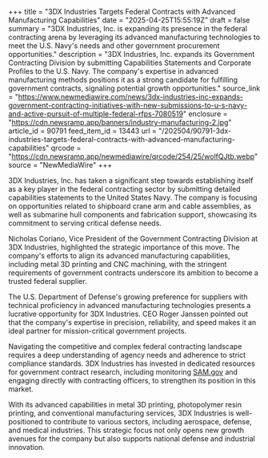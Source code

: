 +++
title = "3DX Industries Targets Federal Contracts with Advanced Manufacturing Capabilities"
date = "2025-04-25T15:55:19Z"
draft = false
summary = "3DX Industries, Inc. is expanding its presence in the federal contracting arena by leveraging its advanced manufacturing technologies to meet the U.S. Navy's needs and other government procurement opportunities."
description = "3DX Industries, Inc. expands its Government Contracting Division by submitting Capabilities Statements and Corporate Profiles to the U.S. Navy. The company's expertise in advanced manufacturing methods positions it as a strong candidate for fulfilling government contracts, signaling potential growth opportunities."
source_link = "https://www.newmediawire.com/news/3dx-industries-inc-expands-government-contracting-initiatives-with-new-submissions-to-u-s-navy-and-active-pursuit-of-multiple-federal-rfps-7080519"
enclosure = "https://cdn.newsramp.app/banners/industry-manufacturing-2.jpg"
article_id = 90791
feed_item_id = 13443
url = "/202504/90791-3dx-industries-targets-federal-contracts-with-advanced-manufacturing-capabilities"
qrcode = "https://cdn.newsramp.app/newmediawire/qrcode/254/25/wolfQJtb.webp"
source = "NewMediaWire"
+++

<p>3DX Industries, Inc. has taken a significant step towards establishing itself as a key player in the federal contracting sector by submitting detailed capabilities statements to the United States Navy. The company is focusing on opportunities related to shipboard crane arm and cable assemblies, as well as submarine hull components and fabrication support, showcasing its commitment to serving critical defense needs.</p><p>Nicholas Coriano, Vice President of the Government Contracting Division at 3DX Industries, highlighted the strategic importance of this move. The company's efforts to align its advanced manufacturing capabilities, including metal 3D printing and CNC machining, with the stringent requirements of government contracts underscore its ambition to become a trusted federal supplier.</p><p>The U.S. Department of Defense's growing preference for suppliers with technical proficiency in advanced manufacturing technologies presents a lucrative opportunity for 3DX Industries. CEO Roger Janssen pointed out that the company's expertise in precision, reliability, and speed makes it an ideal partner for mission-critical government projects.</p><p>Navigating the competitive and complex federal contracting landscape requires a deep understanding of agency needs and adherence to strict compliance standards. 3DX Industries has invested in dedicated resources for government contract research, including monitoring <a href='https://www.sam.gov' rel='nofollow' target='_blank'>SAM.gov</a> and engaging directly with contracting officers, to strengthen its position in this market.</p><p>With its advanced capabilities in metal 3D printing, photopolymer resin printing, and conventional manufacturing services, 3DX Industries is well-positioned to contribute to various sectors, including aerospace, defense, and medical industries. This strategic focus not only opens new growth avenues for the company but also supports national defense and industrial innovation.</p>